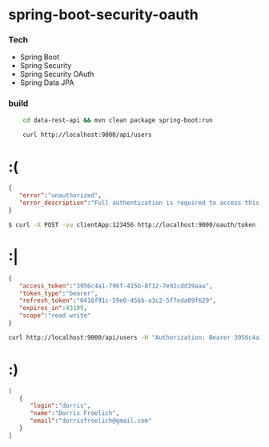 # spring-boot-security-oauth
### Tech
* Spring Boot
* Spring Security
* Spring Security OAuth
* Spring Data JPA

### build
```sh
    cd data-rest-api && mvn clean package spring-boot:run
```
```sh
    curl http://localhost:9000/api/users
```
# :(
```json
{
   "error":"unauthorized",
   "error_description":"Full authentication is required to access this resource"
}
```

```sh
$ curl -X POST -vu clientApp:123456 http://localhost:9000/oauth/token -H "Accept: application/json" -d "password=123456&username=dorris&grant_type=password&scope=read%20write&client_secret=123456&client_id=clientApp"
```
# :|
```json
{
   "access_token":"3956c4a1-796f-415b-8f12-7e92cdd39aaa",
   "token_type":"bearer",
   "refresh_token":"0416f91c-59e0-456b-a3c2-5f7eda89f629",
   "expires_in":43199,
   "scope":"read write"
}
```
```sh
curl http://localhost:9000/api/users -H "Authorization: Bearer 3956c4a1-796f-415b-8f12-7e92cdd39aaa"
```
# :)

```json
[  
   {  
      "login":"dorris",
      "name":"Dorris Froelich",
      "email":"dorrisfroelich@gmail.com"
   }
]
```
